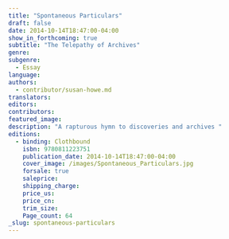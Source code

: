 ```yaml
---
title: "Spontaneous Particulars"
draft: false
date: 2014-10-14T18:47:00-04:00
show_in_forthcoming: true
subtitle: "The Telepathy of Archives"
genre:
subgenre:
  - Essay
language:
authors:
  - contributor/susan-howe.md
translators:
editors:
contributors:
featured_image:
description: "A rapturous hymn to discoveries and archives "
editions:
  - binding: Clothbound
    isbn: 9780811223751
    publication_date: 2014-10-14T18:47:00-04:00
    cover_image: /images/Spontaneous_Particulars.jpg
    forsale: true
    saleprice:
    shipping_charge:
    price_us:
    price_cn:
    trim_size:
    Page_count: 64
_slug: spontaneous-particulars
---
```

